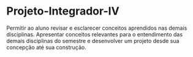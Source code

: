 # Projeto-Integrador-IV
Permitir ao aluno revisar e esclarecer conceitos aprendidos nas demais disciplinas. Apresentar conceitos relevantes para o entendimento das demais disciplinas do semestre e desenvolver um projeto desde sua concepção até sua construção.
